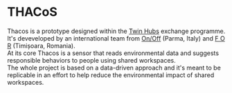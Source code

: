 # THACoS

Thacos is a prototype designed within the [Twin Hubs](http://creativeflip.creativehubs.net/open-call-for-twin-hubs/) exchange programme.  
It's deveveloped by an international team from [On/Off](https://officineonoff.com/) (Parma, Italy) and [F O R](https://f-o-r.ro/) (Timișoara, Romania).  
At its core Thacos is a sensor that reads environmental data and suggests responsible behaviors to people using shared workspaces.  
The whole project is based on a data-driven approach and it's meant to be replicable in an effort to help reduce the environmental impact of shared workspaces.
